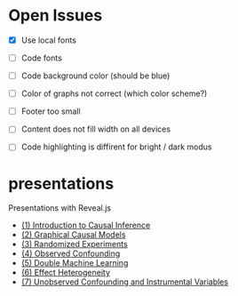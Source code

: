# Open Issues

- [x] Use local fonts
- [ ] Code fonts
- [ ] Code background color (should be blue)
- [ ] Color of graphs not correct (which color scheme?)
- [ ] Footer too small
- [ ] Content does not fill width on all devices
- [ ] Code highlighting is diffirent for bright / dark modus


# presentations
Presentations with Reveal.js

* [(1) Introduction to Causal Inference](https://tuhhstartupengineers-classroom.github.io/ss24-causal-data-science/slides/01_intro.html)
* [(2) Graphical Causal Models](https://tuhhstartupengineers-classroom.github.io/ss24-causal-data-science/slides/02_graphs.html)
* [(3) Randomized Experiments](https://tuhhstartupengineers-classroom.github.io/ss24-causal-data-science/slides/03_exper.html)
* [(4) Observed Confounding](https://tuhhstartupengineers-classroom.github.io/ss24-causal-data-science/slides/04_ob_conf.html)
* [(5) Double Machine Learning](https://tuhhstartupengineers-classroom.github.io/ss24-causal-data-science/slides/05_dml.html)
* [(6) Effect Heterogeneity](https://tuhhstartupengineers-classroom.github.io/ss24-causal-data-science/slides/06_hte.html)
* [(7) Unobserved Confounding and Instrumental Variables](https://tuhhstartupengineers-classroom.github.io/ss24-causal-data-science/slides/07_unob_conf.html)
